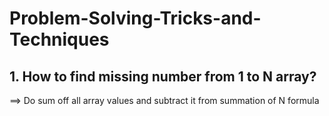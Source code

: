 # Problem-Solving-Tricks-and-Techniques
## 1. How to find missing number from 1 to N array?
==> Do sum off all array values and subtract it from summation of N formula

